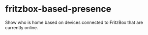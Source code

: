 fritzbox-based-presence
===

Show who is home based on devices connected to FritzBox that are currently online.